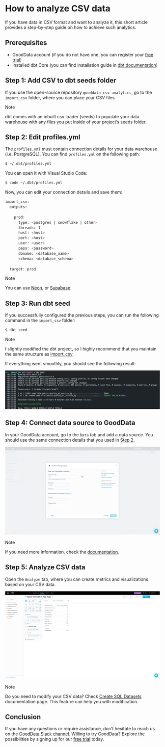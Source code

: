 # How to analyze CSV data

If you have data in CSV format and want to analyze it, this short article provides a step-by-step guide on how to achieve such analytics.

## Prerequisites

- GoodData account (if you do not have one, you can register your [free trial](https://www.gooddata.com/trial/))
- Installed dbt Core (you can find installation guide in [dbt documentation](https://docs.getdbt.com/docs/core/installation))

## Step 1: Add CSV to dbt seeds folder

If you use the open-source repository `gooddata-csv-analytics`, go to the `import_csv` folder, where you can place your CSV files.

> [!NOTE]
> dbt comes with an inbuilt csv loader (seeds) to populate your data warehouse with any files you put inside of your project’s seeds folder.

## Step 2: Edit profiles.yml

The `profiles.yml` must contain connection details for your data warehouse (i.e. PostgreSQL). You can find `profiles.yml` on the following path:

```bash
$ ~/.dbt/profiles.yml
```

You can open it with Visual Studio Code:

```bash
$ code ~/.dbt/profiles.yml
```

Now, you can edit your connection details and save them:

```bash
import_csv:
  outputs:

    prod:
      type: <postgres | snowflake | other>
      threads: 1
      host: <host>
      port: <host>
      user: <user>
      pass: <password>
      dbname: <database_name>
      schema: <database_schema>

  target: prod
```

> [!NOTE]
> You can use [Neon](https://neon.tech/), or [Supabase](https://supabase.com/).

## Step 3: Run dbt seed

If you successfully configured the previous steps, you can run the following command in the `import_csv` folder:

```bash
$ dbt seed
```

> [!NOTE]
> I slightly modified the dbt project, so I highly recommend that you maintain the same structure as [import_csv](https://github.com/patrikbraborec/gooddata-csv-analytics/tree/main/import_csv).

If everything went smoothly, you should see the following result:

![seed result](./images/seed_result.png)

## Step 4: Connect data source to GoodData

In your GoodData account, go to the `Data` tab and add a data source. You should use the same connection details that you used in [Step 2](#step-2-edit-profilesyml).

![add data source to GoodData](./images/add_data_source.png)

> [!NOTE]
> If you need more information, check the [documentation](https://www.gooddata.com/developers/cloud-native/doc/cloud/getting-started/connect-data/).

## Step 5: Analyze CSV data

Open the `Analyze` tab, where you can create metrics and visualizations based on your CSV data.

![analyze data](./images/analyze_data.png)

> [!NOTE]
> Do you need to modify your CSV data? Check [Create SQL Datasets](https://www.gooddata.com/developers/cloud-native/doc/cloud/model-data/create-logical-data-model/create-sql-datasets/) documentation page. This feature can help you with modification.

## Conclusion
If you have any questions or require assistance, don't hesitate to reach us on the [GoodData Slack channel](https://www.gooddata.com/slack/). Willing to try GoodData? Explore the possibilities by signing up for our [free trial](https://www.gooddata.com/trial/) today.